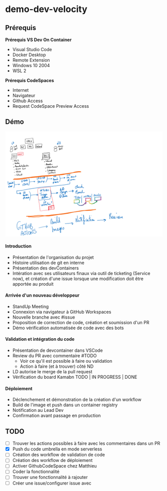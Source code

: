 # demo-dev-velocity

## Prérequis

**Prérequis VS Dev On Container**
 - Visual Studio Code
 - Docker Desktop
 - Remote Extension
 - Windows 10 2004
 - WSL 2

**Prérequis CodeSpaces**
- Internet
- Navigateur
- Github Access
- Request CodeSpace Preview Access

## Démo

![Demo worlkflow](/presentation_overview.png)

#### Introduction

* Présentation de l'organisation du projet
* Histoire utilisation de git en interne
* Présentation des devContainers 
* Intération avec ses utilisateurs finaux via outil de ticketing (Service now), et création d'une issue lorsque une modification doit être apportée au produit

#### Arrivée d'un nouveau développeur

* StandUp Meeting
* Connexion via navigateur à GitHub Workspaces
* Nouvelle branche avec #issue
* Proposition de correction de code, création et soumission d'un PR
* Démo vérification automatisée de code avec des bots

#### Validation et intégration du code

* Présentation de devcontainer dans VSCode
* Review du PR avec commentaire #TODO
    * Voir ce qu'il est possible à faire ou validation
    * Action à faire (et à trouver) côté ND
* LD autorise le merge de la pull request
* Vérification du board Kamabn TODO | IN PROGRESS | DONE 

#### Déploiement

* Déclenchement et démonstration de la création d'un workflow
* Build de l'image et push dans un container registry
* Notification au Lead Dev
* Confirmation avant passage en production

## TODO

* [ ] Trouver les actions possibles à faire avec les commentaires dans un PR
* [x] Push du code umbrella en mode serverless
* [ ] Création des workflow de validation de code 
* [ ] Création des workflow de déploiement
* [ ] Activer GithubCodeSpace chez Matthieu
* [ ] Coder la fonctionnalité
* [ ] Trouver une fonctionnalité à rajouter
* [ ] Créer une issue/configurer issue avec 